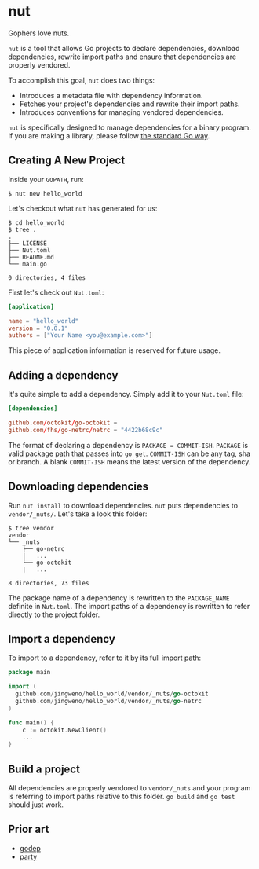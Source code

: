 # nut

Gophers love nuts.

`nut` is a tool that allows Go projects to declare dependencies, download dependencies, rewrite import paths and ensure that dependencies are properly vendored.

To accomplish this goal, `nut` does two things:

* Introduces a metadata file with dependency information.
* Fetches your project's dependencies and rewrite their import paths.
* Introduces conventions for managing vendored dependencies.

`nut` is specifically designed to manage dependencies for a binary program. If you are making a library, please follow [the standard Go way](https://golang.org/doc/code.html#Library).

## Creating A New Project

Inside your `GOPATH`, run:

```
$ nut new hello_world
```

Let's checkout what `nut` has generated for us:

```
$ cd hello_world
$ tree .
.
├── LICENSE
├── Nut.toml
├── README.md
└── main.go

0 directories, 4 files
```

First let's check out `Nut.toml`:

```toml
[application]

name = "hello_world"
version = "0.0.1"
authors = ["Your Name <you@example.com>"]
```

This piece of application information is reserved for future usage.

## Adding a dependency

It's quite simple to add a dependency. Simply add it to your `Nut.toml` file:

```toml
[dependencies]

github.com/octokit/go-octokit =
github.com/fhs/go-netrc/netrc = "4422b68c9c"
```

The format of declaring a dependency is `PACKAGE = COMMIT-ISH`.
`PACKAGE` is valid package path that passes into `go get`.
`COMMIT-ISH` can be any tag, sha or branch.
A blank `COMMIT-ISH` means the latest version of the dependency.

## Downloading dependencies

Run `nut install` to download dependencies. `nut` puts dependencies to `vendor/_nuts/`.
Let's take a look this folder:

```
$ tree vendor
vendor
└── _nuts
    ├── go-netrc
    |   ...
    └── go-octokit
    |   ...

8 directories, 73 files
```

The package name of a dependency is rewritten to the `PACKAGE_NAME` definite in `Nut.toml`.
The import paths of a dependency is rewritten to refer directly to the project folder.

## Import a dependency

To import to a dependency, refer to it by its full import path:

```go
package main

import (
  github.com/jingweno/hello_world/vendor/_nuts/go-octokit
  github.com/jingweno/hello_world/vendor/_nuts/go-netrc
)

func main() {
    c := octokit.NewClient()
    ...
}
```

## Build a project

All dependencies are properly vendored to `vendor/_nuts` and your program is referring to import paths relative to this folder.
`go build` and `go test` should just work.

## Prior art

* [godep](https://github.com/tools/godep)
* [party](https://github.com/mjibson/party)

